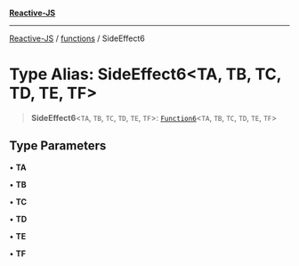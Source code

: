 [**Reactive-JS**](../../README.md)

***

[Reactive-JS](../../README.md) / [functions](../README.md) / SideEffect6

# Type Alias: SideEffect6\<TA, TB, TC, TD, TE, TF\>

> **SideEffect6**\<`TA`, `TB`, `TC`, `TD`, `TE`, `TF`\>: [`Function6`](Function6.md)\<`TA`, `TB`, `TC`, `TD`, `TE`, `TF`\>

## Type Parameters

• **TA**

• **TB**

• **TC**

• **TD**

• **TE**

• **TF**
